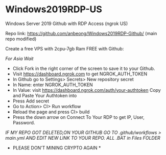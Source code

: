 # Windows2019RDP-US
Windows Server 2019 Github with RDP Access (ngrok US) 

Repo link: https://github.com/anbeong/Windows2019RDP-Github/ (main repo modified)

Create a free VPS with 2cpu-7gb Ram FREE with Github:

*For Asia Wait*

+ Click Fork in the right corner of the screen to save it to your Github.
+ Visit https://dashboard.ngrok.com to get NGROK_AUTH_TOKEN
+ In Github go to Settings> Secrets> New repository secret
+ In Name: enter NGROK_AUTH_TOKEN
+ In Value: visit https://dashboard.ngrok.com/auth/your-authtoken Copy and Paste Your Authtoken into
+ Press Add secret
+ Go to Action> CI> Run workflow
+ Reload the page and press CI> build
+ Press the down arrow on Connect To Your RDP to get IP, User, Password.

*IF MY REPO GOT DELETED,ON YOUR GITHUB GO TO .github/workflows > main.yml AND EDIT NEW LINK TO YOUR REPO. ALL .BAT in Files FOLDER* 
* PLEASE DON'T MINING CRYPTO AGAIN *


